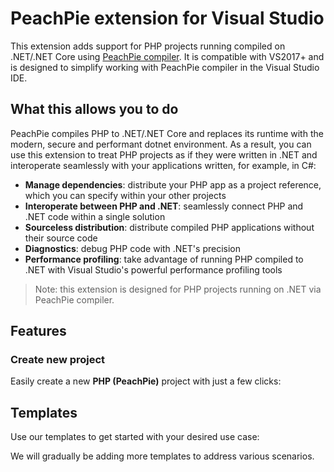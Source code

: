 # PeachPie extension for Visual Studio

This extension adds support for PHP projects running compiled on .NET/.NET Core using [PeachPie compiler](https://www.peachpie.io). It is compatible with VS2017+ and is designed to simplify working with PeachPie compiler in the Visual Studio IDE.

## What this allows you to do
PeachPie compiles PHP to .NET/.NET Core and replaces its runtime with the modern, secure and performant dotnet environment. As a result, you can use this extension to treat PHP projects as if they were written in .NET and interoperate seamlessly with your applications written, for example, in C#:
* __Manage dependencies__: distribute your PHP app as a project reference, which you can specify within your other projects
* __Interoperate between PHP and .NET__: seamlessly connect PHP and .NET code within a single solution
* __Sourceless distribution__: distribute compiled PHP applications without their source code
* __Diagnostics__: debug PHP code with .NET's precision
* __Performance profiling__: take advantage of running PHP compiled to .NET with Visual Studio's powerful performance profiling tools

>Note: this extension is designed for PHP projects running on .NET via PeachPie compiler.

## Features
### Create new project
Easily create a new **PHP (PeachPie)** project with just a few clicks:



## Templates
Use our templates to get started with your desired use case:



We will gradually be adding more templates to address various scenarios.
